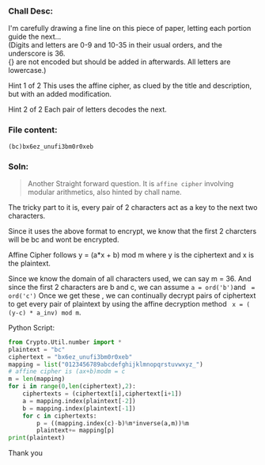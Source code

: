 ### Chall Desc: 
I'm carefully drawing a fine line on this piece of paper, letting each portion guide the next...  
(Digits and letters are 0-9 and 10-35 in their usual orders, and the underscore is 36.  
{} are not encoded but should be added in afterwards. All letters are lowercase.)

Hint 1 of 2
This uses the affine cipher, as clued by the title and description, but with an added modification.

Hint 2 of 2
Each pair of letters decodes the next.

### File content:
`(bc)bx6ez_unufi3bm0r0xeb`

### Soln:

> Another Straight forward question. It is `affine cipher` involving modular arithmetics, also hinted by chall name.  

The tricky part to it is, every pair of 2 characters act as a key to the next two characters.  

Since it uses the above format to encrypt, we know that the first 2 charcters will be bc and wont be encrypted.

Affine Cipher follows y = (a*x + b) mod m where y is the ciphertext and x is the plaintext. 

Since we know the domain of all characters used, we can say m = 36. And since the first 2 characters are b and c, we can assume `a = ord('b')`and ` = ord('c')`
Once we get these , we can continually decrypt pairs of ciphertext to get every pair of plaintext by using the affine decryption method ` x = ( (y-c) * a_inv) mod m`.

Python Script:   

```py
from Crypto.Util.number import *
plaintext = "bc"
ciphertext = "bx6ez_unufi3bm0r0xeb"
mapping = list("0123456789abcdefghijklmnopqrstuvwxyz_")
# affine cipher is (ax+b)modm = c
m = len(mapping)
for i in range(0,len(ciphertext),2):
    ciphertexts = (ciphertext[i],ciphertext[i+1])
    a = mapping.index(plaintext[-2])
    b = mapping.index(plaintext[-1])
    for c in ciphertexts:
        p = ((mapping.index(c)-b)%m*inverse(a,m))%m
        plaintext+= mapping[p]
print(plaintext)
```

Thank you
